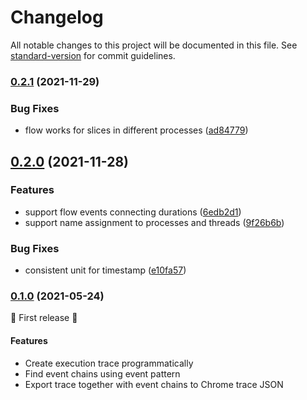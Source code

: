 # Changelog

All notable changes to this project will be documented in this file. See [standard-version](https://github.com/conventional-changelog/standard-version) for commit guidelines.

### [0.2.1](https://github.com/starsoi/trazer/compare/v0.2.0...v0.2.1) (2021-11-29)


### Bug Fixes

* flow works for slices in different processes ([ad84779](https://github.com/starsoi/trazer/commit/ad847794961afbdf0be9b0f2dbd3ebeac3a2ac50))

## [0.2.0](https://github.com/starsoi/trazer/compare/v0.1.0...v0.2.0) (2021-11-28)


### Features

* support flow events connecting durations ([6edb2d1](https://github.com/starsoi/trazer/commit/6edb2d1576197ccf7f69daeaa49c3913d6bd293a))
* support name assignment to processes and threads ([9f26b6b](https://github.com/starsoi/trazer/commit/9f26b6b9d5a198e332a9e85a1e685d3f8466fa3f))


### Bug Fixes

* consistent unit for timestamp ([e10fa57](https://github.com/starsoi/trazer/commit/e10fa571fc1d4615245a7731e66503ec5a81b629))

### [0.1.0](https://github.com/starsoi/tree/v0.1.0) (2021-05-24)

👏 First release 👏

#### Features

* Create execution trace programmatically
* Find event chains using event pattern
* Export trace together with event chains to Chrome trace JSON
